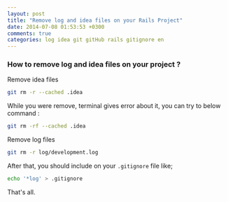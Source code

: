 ```yaml
---
layout: post
title: "Remove log and idea files on your Rails Project"
date: 2014-07-08 01:53:53 +0300
comments: true
categories: log idea git gitHub rails gitignore en
---
```


### How to remove log and idea files on your project ?

Remove idea files

```bash
git rm -r --cached .idea
```
While you were remove, terminal gives error about it, you can try to below command :

```bash
git rm -rf --cached .idea
```
Remove log files

<!-- more -->

```bash
git rm -r log/development.log
```

After that, you should include on your `.gitignore` file like;

```bash
echo '*log' > .gitignore
```

That's all.
